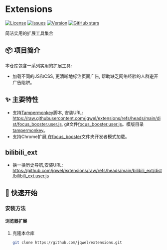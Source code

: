 # Extensions

[![License](https://img.shields.io/github/license/jqwel/extensions)](LICENSE)
[![Issues](https://img.shields.io/github/issues/jqwel/extensions)](https://github.com/jqwel/extensions/issues)
[![Version](https://img.shields.io/github/v/release/jqwel/extensions)](https://github.com/jqwel/extensions/releases)
[![GitHub stars](https://img.shields.io/github/stars/jqwel/extensions)](https://github.com/jqwel/extensions)

简洁实用的扩展工具集合

## 📦 项目简介

本仓库包含一系列实用的扩展工具:
- 加载不同的JS和CSS, 更清晰地标注页面广告, 帮助缺乏网络经验的人群避开广告陷阱。

## ✨ 主要特性

- 支持[Tampermonkey](https://www.tampermonkey.net/)脚本, 安装URL: https://raw.githubusercontent.com/jqwel/extensions/refs/heads/main/dist/focus_booster.user.js, git文件[focus_booster.user.js](dist/focus_booster.user.js)。模版目录[tampermonkey](run_sh/tampermonkey)。
- 支持Chrome扩展,在[focus_booster](focus_booster)文件夹开发者模式加载。

## bilibili_ext
- 换一换历史导航,安装URL: https://github.com/jqwel/extensions/raw/refs/heads/main/bilibili_ext/dist/bilibili_ext.user.js


## 🚀 快速开始

### 安装方法

#### 浏览器扩展
1. 克隆本仓库
   ```bash
   git clone https://github.com/jqwel/extensions.git